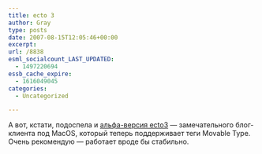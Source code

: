 ```yaml
---
title: ecto 3
author: Gray
type: posts
date: 2007-08-15T12:05:46+00:00
excerpt:
url: /8838
esml_socialcount_LAST_UPDATED:
  - 1497220694
essb_cache_expire:
  - 1616049045
categories:
  - Uncategorized

---
```








А вот, кстати, подоспела и [альфа-версия ecto3][1] &#8212; замечательного блог-клиента под MacOS, который теперь поддерживает теги Movable Type. Очень рекомендую &#8212; работает вроде бы стабильно.

 [1]: http://infinite-sushi.com/software/ecto/news/2007/08/ecto3_alpha.php
